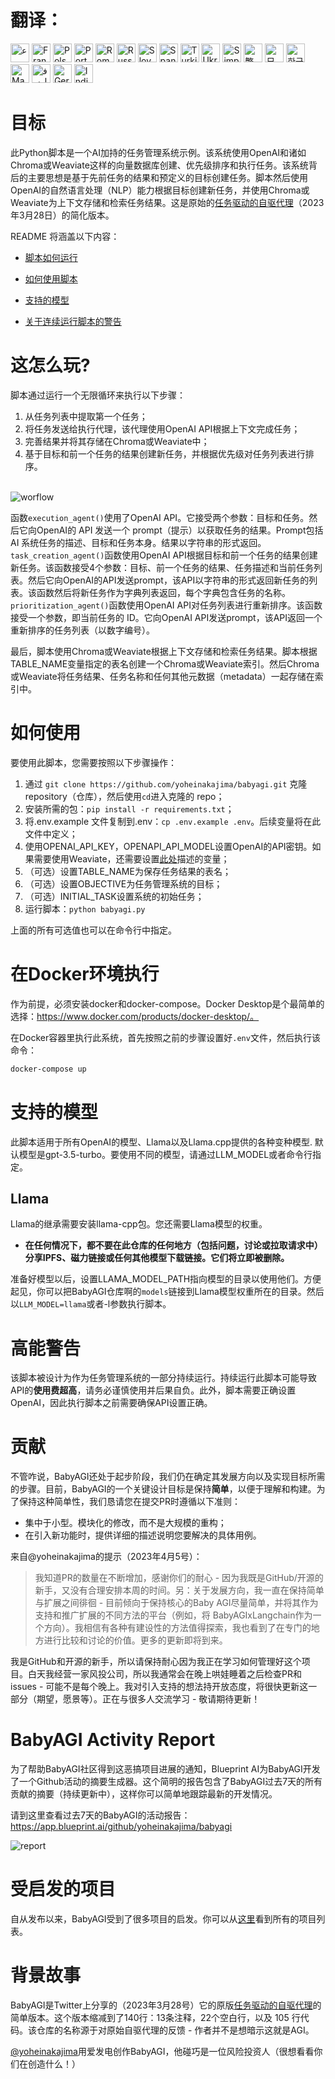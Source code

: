 

# 翻译：


[<img title="عربي" alt="عربي" src="https://cdn.staticaly.com/gh/hjnilsson/country-flags/master/svg/sa.svg" width="30">](docs/README-ar.md)
[<img title="Français" alt="Français" src="https://cdn.staticaly.com/gh/hjnilsson/country-flags/master/svg/fr.svg" width="30">](docs/README-fr.md)
[<img title="Polski" alt="Polski" src="https://cdn.staticaly.com/gh/hjnilsson/country-flags/master/svg/pl.svg" width="30">](docs/README-pl.md)
[<img title="Portuguese" alt="Portuguese" src="https://cdn.staticaly.com/gh/hjnilsson/country-flags/master/svg/br.svg" width="30">](docs/README-pt-br.md)
[<img title="Romanian" alt="Romanian" src="https://cdn.staticaly.com/gh/hjnilsson/country-flags/master/svg/ro.svg" width="30">](docs/README-ro.md)
[<img title="Russian" alt="Russian" src="https://cdn.staticaly.com/gh/hjnilsson/country-flags/master/svg/ru.svg" width="30">](docs/README-ru.md)
[<img title="Slovenian" alt="Slovenian" src="https://cdn.staticaly.com/gh/hjnilsson/country-flags/master/svg/si.svg" width="30">](docs/README-si.md)
[<img title="Spanish" alt="Spanish" src="https://cdn.staticaly.com/gh/hjnilsson/country-flags/master/svg/es.svg" width="30">](docs/README-es.md)
[<img title="Turkish" alt="Turkish" src="https://cdn.staticaly.com/gh/hjnilsson/country-flags/master/svg/tr.svg" width="30">](docs/README-tr.md)
[<img title="Ukrainian" alt="Ukrainian" src="https://cdn.staticaly.com/gh/hjnilsson/country-flags/master/svg/ua.svg" width="30">](docs/README-ua.md)
[<img title="简体中文" alt="Simplified Chinese" src="https://cdn.staticaly.com/gh/hjnilsson/country-flags/master/svg/cn.svg" width="30">](docs/README-cn.md)
[<img title="繁體中文 (Traditional Chinese)" alt="繁體中文 (Traditional Chinese)" src="https://cdn.staticaly.com/gh/hjnilsson/country-flags/master/svg/tw.svg" width="30">](docs/README-zh-tw.md)
[<img title="日本語" alt="日本語" src="https://cdn.staticaly.com/gh/hjnilsson/country-flags/master/svg/jp.svg" width="30">](docs/README-ja.md)
[<img title="한국어" alt="한국어" src="https://cdn.staticaly.com/gh/hjnilsson/country-flags/master/svg/kr.svg" width="30">](docs/README-ko.md)
[<img title="Magyar" alt="Magyar" src="https://cdn.staticaly.com/gh/hjnilsson/country-flags/master/svg/hu.svg" width="30">](docs/README-hu.md)
[<img title="فارسی" alt="فارسی" src="https://cdn.staticaly.com/gh/hjnilsson/country-flags/master/svg/ir.svg" width="30">](docs/README-fa.md)
[<img title="German" alt="German" src="https://cdn.staticaly.com/gh/hjnilsson/country-flags/master/svg/de.svg" width="30">](docs/README-de.md)
[<img title="Indian" alt="Indian" src="https://cdn.staticaly.com/gh/hjnilsson/country-flags/master/svg/in.svg" width="30">](docs/README-in.md)


# 目标

此Python脚本是一个AI加持的任务管理系统示例。该系统使用OpenAI和诸如Chroma或Weaviate这样的向量数据库创建、优先级排序和执行任务。该系统背后的主要思想是基于先前任务的结果和预定义的目标创建任务。脚本然后使用OpenAI的自然语言处理（NLP）能力根据目标创建新任务，并使用Chroma或Weaviate为上下文存储和检索任务结果。这是原始的[任务驱动的自驱代理](https://twitter.com/yoheinakajima/status/1640934493489070080?s=20)（2023年3月28日）的简化版本。

README 将涵盖以下内容：

- [脚本如何运行](#how-it-works)

- [如何使用脚本](#how-to-use)

- [支持的模型](#supported-models)

- [关于连续运行脚本的警告](#continous-script-warning)

# 这怎么玩? <a name="how-it-works"></a>

脚本通过运行一个无限循环来执行以下步骤：

1. 从任务列表中提取第一个任务；
1. 将任务发送给执行代理，该代理使用OpenAI API根据上下文完成任务；
1. 完善结果并将其存储在Chroma或Weaviate中；
1. 基于目标和前一个任务的结果创建新任务，并根据优先级对任务列表进行排序。
</br>

<img title="worflow" alt="worflow" src="https://user-images.githubusercontent.com/21254008/235015461-543a897f-70cc-4b63-941a-2ae3c9172b11.png">


函数```execution_agent()```使用了OpenAI API。它接受两个参数：目标和任务。然后它向OpenAI的 API 发送一个 prompt（提示）以获取任务的结果。Prompt包括AI 系统任务的描述、目标和任务本身。结果以字符串的形式返回。
</br>
```task_creation_agent()```函数使用OpenAI API根据目标和前一个任务的结果创建新任务。该函数接受4个参数：目标、前一个任务的结果、任务描述和当前任务列表。然后它向OpenAI的API发送prompt，该API以字符串的形式返回新任务的列表。该函数然后将新任务作为字典列表返回，每个字典包含任务的名称。
</br>
```prioritization_agent()```函数使用OpenAI API对任务列表进行重新排序。该函数接受一个参数，即当前任务的 ID。它向OpenAI API发送prompt，该API返回一个重新排序的任务列表（以数字编号）。

最后，脚本使用Chroma或Weaviate根据上下文存储和检索任务结果。脚本根据TABLE_NAME变量指定的表名创建一个Chroma或Weaviate索引。然后Chroma或Weaviate将任务结果、任务名称和任何其他元数据（metadata）一起存储在索引中。

# 如何使用 <a name="how-to-use"></a>

要使用此脚本，您需要按照以下步骤操作：

1. 通过 `git clone https://github.com/yoheinakajima/babyagi.git` 克隆 repository（仓库），然后使用`cd`进入克隆的 repo；
1. 安装所需的包：`pip install -r requirements.txt`；
1. 将.env.example 文件复制到.env：`cp .env.example .env`。后续变量将在此文件中定义；
1. 使用OPENAI_API_KEY，OPENAPI_API_MODEL设置OpenAI的API密钥。如果需要使用Weaviate，还需要设置[此处](https://github.com/yoheinakajima/babyagi/blob/main/docs/weaviate.md)描述的变量；
1. （可选）设置TABLE_NAME为保存任务结果的表名；
1. （可选）设置OBJECTIVE为任务管理系统的目标；
1. （可选）INITIAL_TASK设置系统的初始任务；
1. 运行脚本：`python babyagi.py`

上面的所有可选值也可以在命令行中指定。

# 在Docker环境执行 <a name="running-inside-a-docker-container"></a>

作为前提，必须安装docker和docker-compose。Docker Desktop是个最简单的选择：https://www.docker.com/products/docker-desktop/。

在Docker容器里执行此系统，首先按照之前的步骤设置好`.env`文件，然后执行该命令：
```bash
docker-compose up
```


# 支持的模型<a name="supported-models"></a>

此脚本适用于所有OpenAI的模型、Llama以及Llama.cpp提供的各种变种模型. 默认模型是gpt-3.5-turbo。要使用不同的模型，请通过LLM_MODEL或者命令行指定。

## Llama

Llama的继承需要安装llama-cpp包。您还需要Llama模型的权重。

- **在任何情况下，都不要在此仓库的任何地方（包括问题，讨论或拉取请求中）分享IPFS、磁力链接或任何其他模型下载链接。它们将立即被删除。**

准备好模型以后，设置LLAMA_MODEL_PATH指向模型的目录以使用他们。方便起见，你可以把BabyAGI仓库啊的`models`链接到Llama模型权重所在的目录。然后以`LLM_MODEL=llama`或者-l参数执行脚本。

# 高能警告<a name="continous-script-warning"></a>

该脚本被设计为作为任务管理系统的一部分持续运行。持续运行此脚本可能导致API的**使用费超高**，请务必谨慎使用并后果自负。此外，脚本需要正确设置OpenAI，因此执行脚本之前需要确保API设置正确。

# 贡献

不管咋说，BabyAGI还处于起步阶段，我们仍在确定其发展方向以及实现目标所需的步骤。目前，BabyAGI的一个关键设计目标是保持**简单**，以便于理解和构建。为了保持这种简单性，我们恳请您在提交PR时遵循以下准则：

- 集中于小型。模块化的修改，而不是大规模的重构；
- 在引入新功能时，提供详细的描述说明您要解决的具体用例。

来自@yoheinakajima的提示（2023年4月5号）：

> 我知道PR的数量在不断增加，感谢你们的耐心 - 因为我既是GitHub/开源的新手，又没有合理安排本周的时间。另：关于发展方向，我一直在保持简单与扩展之间徘徊 - 目前倾向于保持核心的Baby AGI尽量简单，并将其作为支持和推广扩展的不同方法的平台（例如，将 BabyAGIxLangchain作为一个方向）。我相信有各种有建设性的方法值得探索，我也看到了在专门的地方进行比较和讨论的价值。更多的更新即将到来。

我是GitHub和开源的新手，所以请保持耐心因为我正在学习如何管理好这个项目。白天我经营一家风投公司，所以我通常会在晚上哄娃睡着之后检查PR和issues - 可能不是每个晚上。我对引入支持的想法持开放态度，将很快更新这一部分（期望，愿景等）。正在与很多人交流学习 - 敬请期待更新！

# BabyAGI Activity Report<a name="babyagi-activity-report"></a>

为了帮助BabyAGI社区得到这恶搞项目进展的通知，Blueprint AI为BabyAGI开发了一个Github活动的摘要生成器。这个简明的报告包含了BabyAGI过去7天的所有贡献的摘要（持续更新中），这样你可以简单地跟踪最新的开发情况。

请到这里查看过去7天的BabyAGI的活动报告：https://app.blueprint.ai/github/yoheinakajima/babyagi

<img title="report" alt="report" src="https://user-images.githubusercontent.com/334530/235789974-f49d3cbe-f4df-4c3d-89e9-bfb60eea6308.png">

# 受启发的项目

自从发布以来，BabyAGI受到了很多项目的启发。你可以从[这里](https://github.com/yoheinakajima/babyagi/blob/main/docs/inspired-projects.md)看到所有的项目列表。

# 背景故事

BabyAGI是Twitter上分享的（2023年3月28号）它的原版[任务驱动的自驱代理](https://twitter.com/yoheinakajima/status/1640934493489070080?s=20)的简单版本。这个版本缩减到了140行：13条注释，22个空白行，以及 105 行代码。该仓库的名称源于对原始自驱代理的反馈 - 作者并不是想暗示这就是AGI。

[@yoheinakajima](https://twitter.com/yoheinakajima)用爱发电创作BabyAGI，他碰巧是一位风险投资人（很想看看你们在创造什么！）
